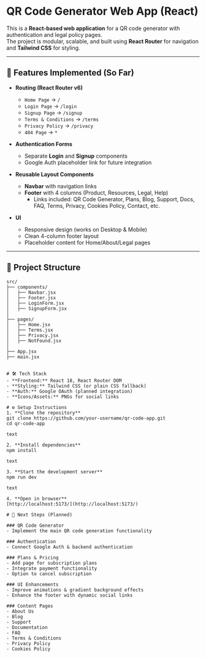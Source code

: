 # QR Code Generator Web App (React)

This is a **React-based web application** for a QR code generator with authentication and legal policy pages.  
The project is modular, scalable, and built using **React Router** for navigation and **Tailwind CSS** for styling.

---

## 🚀 Features Implemented (So Far)

- **Routing (React Router v6)**
  - `Home Page` → `/`
  - `Login Page` → `/login`
  - `Signup Page` → `/signup`
  - `Terms & Conditions` → `/terms`
  - `Privacy Policy` → `/privacy`
  - `404 Page` → `*`

- **Authentication Forms**
  - Separate **Login** and **Signup** components
  - Google Auth placeholder link for future integration

- **Reusable Layout Components**
  - **Navbar** with navigation links
  - **Footer** with 4 columns (Product, Resources, Legal, Help)  
    - Links included: QR Code Generator, Plans, Blog, Support, Docs, FAQ, Terms, Privacy, Cookies Policy, Contact, etc.

- **UI**
  - Responsive design (works on Desktop & Mobile)
  - Clean 4-column footer layout
  - Placeholder content for Home/About/Legal pages

---

## 📂 Project Structure

```text
src/
├── components/
│   ├── Navbar.jsx
│   ├── Footer.jsx
│   ├── LoginForm.jsx
│   ├── SignupForm.jsx
│
├── pages/
│   ├── Home.jsx
│   ├── Terms.jsx
│   ├── Privacy.jsx
│   ├── NotFound.jsx
│
├── App.jsx
├── main.jsx


# 🛠️ Tech Stack
- **Frontend:** React 18, React Router DOM  
- **Styling:** Tailwind CSS (or plain CSS fallback)  
- **Auth:** Google OAuth (planned integration)  
- **Icons/Assets:** PNGs for social links  

# ⚙️ Setup Instructions
1. **Clone the repository**
git clone https://github.com/your-username/qr-code-app.git
cd qr-code-app

text

2. **Install dependencies**
npm install

text

3. **Start the development server**
npm run dev

text

4. **Open in browser**  
[http://localhost:5173/](http://localhost:5173/)

# 🔮 Next Steps (Planned)

### QR Code Generator
- Implement the main QR code generation functionality  

### Authentication
- Connect Google Auth & backend authentication  

### Plans & Pricing
- Add page for subscription plans  
- Integrate payment functionality  
- Option to cancel subscription  

### UI Enhancements
- Improve animations & gradient background effects  
- Enhance the footer with dynamic social links  

### Content Pages
- About Us  
- Blog  
- Support  
- Documentation  
- FAQ  
- Terms & Conditions  
- Privacy Policy  
- Cookies Policy  